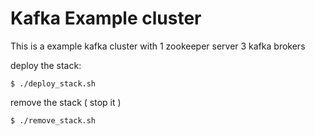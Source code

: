 # Kafka Example cluster

This is a example kafka cluster with
1 zookeeper server
3 kafka brokers

deploy the stack:
```
$ ./deploy_stack.sh
```

remove the stack ( stop it )
```
$ ./remove_stack.sh
```